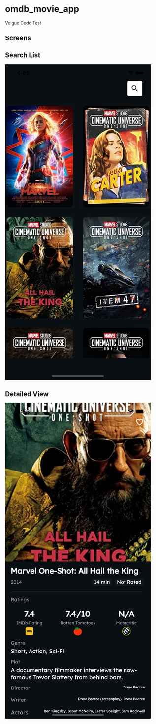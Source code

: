 # omdb_movie_app

Voigue Code Test 

## Screens

## Search List
![alt text](https://github.com/bawantha/omdb_movie_app/blob/master/s1.png)


## Detailed View
![alt text](https://github.com/bawantha/omdb_movie_app/blob/master/s2.png)
